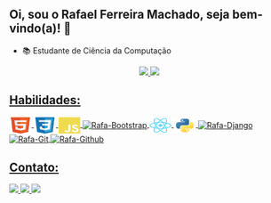## Oi, sou o Rafael Ferreira Machado, seja bem-vindo(a)! 👋

- 📚 Estudante de Ciência da Computação

<div align="center">
  <a href="https://github.com/rafaballerini">
  <img height="180em" src="https://github-readme-stats.vercel.app/api?username=rafaelmachadobr&show_icons=true&theme=dracula&include_all_commits=true&count_private=true&custom_title=Estat%C3%ADsticas%20da%20minha%20conta:"/>
  <img height="180em" src="https://github-readme-stats.vercel.app/api/top-langs/?username=rafaelmachadobr&layout=compact&langs_count=7&theme=dracula&custom_title=Tecnologias%20mais%20utilizadas:"/>
</div>

<h2>Habilidades:</h2>

<div style="display: inline_block">
  <img align="center" alt="Rafa-HTML" height="30" width="40" src="https://raw.githubusercontent.com/devicons/devicon/master/icons/html5/html5-original.svg">
  <img align="center" alt="Rafa-CSS" height="30" width="40" src="https://raw.githubusercontent.com/devicons/devicon/master/icons/css3/css3-original.svg">
  <img align="center" alt="Rafa-Js" height="30" width="40" src="https://raw.githubusercontent.com/devicons/devicon/master/icons/javascript/javascript-plain.svg">
  <img align="center" alt="Rafa-Bootstrap" height="30" width="40" src="https://cdn.jsdelivr.net/gh/devicons/devicon/icons/bootstrap/bootstrap-original.svg">
  <img align="center" alt="Rafa-React" height="30" width="40" src="https://raw.githubusercontent.com/devicons/devicon/master/icons/react/react-original.svg">
  <img align="center" alt="Rafa-Python" height="30" width="40" src="https://raw.githubusercontent.com/devicons/devicon/master/icons/python/python-original.svg">
  <img align="center" alt="Rafa-Django" height="30" width="40" src="https://cdn.jsdelivr.net/gh/devicons/devicon/icons/django/django-plain.svg">
  <img align="center" alt="Rafa-Git" height="30" width="40" src="https://cdn.jsdelivr.net/gh/devicons/devicon/icons/git/git-original.svg">
  <img align="center" alt="Rafa-Github" height="30" width="40" src="https://cdn.jsdelivr.net/gh/devicons/devicon/icons/github/github-original.svg">
</div>

<h2>Contato:</h2> 
<div>
  <a href="mailto:rafaelf.machado2004@gmail.com">
      <img src="https://img.shields.io/badge/Gmail-D14836?style=for-the-badge&logo=gmail&logoColor=white">
  </a>
  <a href="https://www.linkedin.com/in/rafael-ferreira-machado-974729233/" target="_blank">
      <img src="https://img.shields.io/badge/LinkedIn-0077B5?style=for-the-badge&logo=linkedin&logoColor=white">
  </a>
  <a href="https://github.com/rafaelmachadobr/" target="_blank">
      <img src="https://img.shields.io/badge/GitHub-100000?style=for-the-badge&logo=github&logoColor=white">
  </a>
</div>
